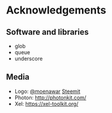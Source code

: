 # Acknowledgements

## Software and libraries

- glob
- queue
- underscore

## Media

- Logo: [@moenawar](https://github.com/moenawar85) [Steemit](https://steemit.com/@moenawar)
- Photon: http://photonkit.com/
- Xel: https://xel-toolkit.org/
